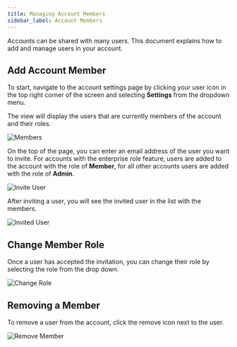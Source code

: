 ```yaml
---
title: Managing Account Members
sidebar_label: Account Members
---
```


Accounts can be shared with many users. This document explains how to add and
manage users in your account.

## Add Account Member

To start, navigate to the account settings page by clicking your user icon in
the top right corner of the screen and selecting **Settings** from the dropdown
menu.

The view will display the users that are currently members of the account and
their roles.

![Members](../../public/media/managing-account-members/image.png)

On the top of the page, you can enter an email address of the user you want to
invite. For accounts with the enterprise role feature, users are added to the
account with the role of **Member**, for all other accounts users are added with
the role of **Admin**.

![Invite User](../../public/media/managing-account-members/image-1.png)

After inviting a user, you will see the invited user in the list with the
members.

![Invited User](../../public/media/managing-account-members/image-2.png)

## Change Member Role

<EnterpriseFeature name="Role Based Access Control" />

Once a user has accepted the invitation, you can change their role by selecting
the role from the drop down.

![Change Role](../../public/media/managing-account-members/image-3.png)

## Removing a Member

To remove a user from the account, click the remove icon next to the user.

![Remove Member](../../public/media/managing-account-members/image-4.png)
